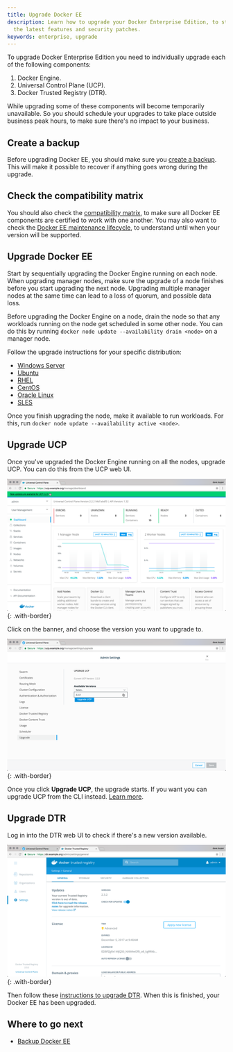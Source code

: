 ```yaml
---
title: Upgrade Docker EE
description: Learn how to upgrade your Docker Enterprise Edition, to start using
  the latest features and security patches.
keywords: enterprise, upgrade
---
```


To upgrade Docker Enterprise Edition you need to individually upgrade each of the
following components:

1. Docker Engine.
2. Universal Control Plane (UCP).
3. Docker Trusted Registry (DTR).

While upgrading some of these components will become temporarily unavailable.
So you should schedule your upgrades to take place outside business peak hours,
to make sure there's no impact to your business.

## Create a backup

Before upgrading Docker EE, you should make sure you [create a backup](backup.md).
This will make it possible to recover if anything goes wrong during the upgrade.

## Check the compatibility matrix

You should also check the [compatibility matrix](https://success.docker.com/Policies/Compatibility_Matrix),
to make sure all Docker EE components are certified to work with one another.
You may also want to check the
[Docker EE maintenance lifecycle](https://success.docker.com/Policies/Maintenance_Lifecycle),
to understand until when your version will be supported.

## Upgrade Docker EE

Start by sequentially upgrading the Docker Engine running on each node.
When upgrading manager nodes, make sure the upgrade of a node finishes before
you start upgrading the next node. Upgrading multiple manager nodes at the same
time can lead to a loss of quorum, and possible data loss.

Before upgrading the Docker Engine on a node, drain the node so that any
workloads running on the node get scheduled in some other node. You can do
this by running `docker node update --availability drain <node>` on a manager
node.

Follow the upgrade instructions for your specific distribution:

* [Windows Server](/engine/installation/windows/docker-ee.md#update-docker-ee)
* [Ubuntu](/engine/installation/linux/docker-ee/ubuntu.md#upgrade-docker-ee)
* [RHEL](/engine/installation/linux/docker-ee/rhel.md#upgrade-docker-ee)
* [CentOS](/engine/installation/linux/docker-ee/centos.md#upgrade-docker-ee)
* [Oracle Linux](/engine/installation/linux/docker-ee/oracle.md#upgrade-docker-ee)
* [SLES](/engine/installation/linux/docker-ee/suse.md#upgrade-docker-ee)

Once you finish upgrading the node, make it available to run workloads. For
this, run `docker node update --availability active <node>`.

## Upgrade UCP

Once you've upgraded the Docker Engine running on all the nodes, upgrade UCP.
You can do this from the UCP web UI.

![](images/upgrade-1.png){: .with-border}

Click on the banner, and choose the version you want to upgrade to.

![](images/upgrade-2.png){: .with-border}

Once you click **Upgrade UCP**, the upgrade starts. If you want you can upgrade
UCP from the CLI instead. [Learn more](/datacenter/ucp/2.2/guides/admin/install/upgrade.md).

## Upgrade DTR

Log in into the DTR web UI to check if there's a new version available.

![](images/upgrade-3.png){: .with-border}

Then follow these [instructions to upgrade DTR](/datacenter/dtr/2.3/guides/admin/upgrade.md).
When this is finished, your Docker EE has been upgraded.

## Where to go next

* [Backup Docker EE](backup.md)
